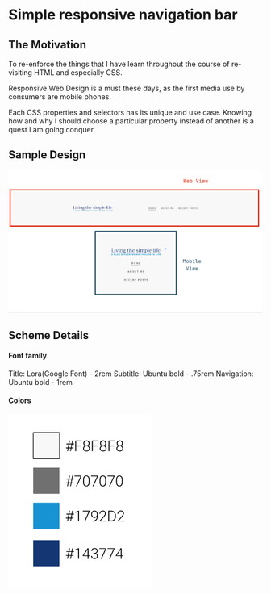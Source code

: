 # Simple responsive navigation bar

## The Motivation

To re-enforce the things that I have learn throughout the course of re-visiting HTML and especially CSS.

Responsive Web Design is a must these days, as the first media use by consumers are mobile phones.

Each CSS properties and selectors has its unique and use case. Knowing how and why I should choose a particular property instead of another is a quest I am going conquer.

## Sample Design

![image of simple Navigation](/images/simple-navigation.png)

## Scheme Details

#### Font family

Title: Lora(Google Font) - 2rem
Subtitle: Ubuntu bold - .75rem
Navigation: Ubuntu bold - 1rem

#### Colors

![image of colors tones](/images/colors.png)
